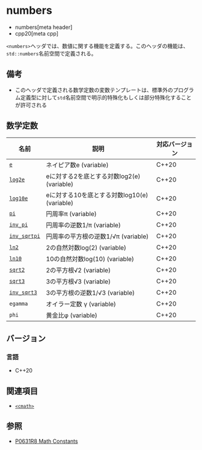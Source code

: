 # numbers
* numbers[meta header]
* cpp20[meta cpp]

`<numbers>`ヘッダでは、数値に関する機能を定義する。このヘッダの機能は、`std::numbers`名前空間で定義される。


## 備考
- このヘッダで定義される数学定数の変数テンプレートは、標準外のプログラム定義型に対して`std`名前空間で明示的特殊化もしくは部分特殊化することが許可される


## 数学定数

| 名前 | 説明 | 対応バージョン |
|------|------|----------------|
| [`e`](numbers/e.md)                   | ネイピア数e (variable) | C++20 |
| [`log2e`](numbers/log2e.md)           | eに対する2を底とする対数log2(e) (variable) | C++20 |
| [`log10e`](numbers/log10e.md)         | eに対する10を底とする対数log10(e) (variable) | C++20 |
| [`pi`](numbers/pi.md)                 | 円周率π (variable) | C++20 |
| [`inv_pi`](numbers/inv_pi.md)         | 円周率の逆数1/π (variable) | C++20 |
| [`inv_sqrtpi`](numbers/inv_sqrtpi.md) | 円周率の平方根の逆数1/√π (variable) | C++20 |
| [`ln2`](numbers/ln2.md)               | 2の自然対数log(2) (variable) | C++20 |
| [`ln10`](numbers/ln10.md)             | 10の自然対数log(10) (variable) | C++20 |
| [`sqrt2`](numbers/sqrt2.md)           | 2の平方根√2 (variable) | C++20 |
| [`sqrt3`](numbers/sqrt3.md)           | 3の平方根√3 (variable) | C++20 |
| [`inv_sqrt3`](numbers/inv_sqrt3.md)   | 3の平方根の逆数1/√3 (variable) | C++20 |
| `egamma`     | オイラー定数 γ (variable) | C++20 |
| `phi`        | 黄金比φ (variable) | C++20 |


## バージョン
### 言語
- C++20

## 関連項目
- [`<cmath>`](cmath.md)

## 参照
- [P0631R8 Math Constants](http://www.open-std.org/jtc1/sc22/wg21/docs/papers/2019/p0631r8.pdf)
